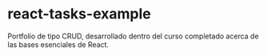 # react-tasks-example
Portfolio de tipo CRUD, desarrollado dentro del curso completado acerca de las bases esenciales de React.

